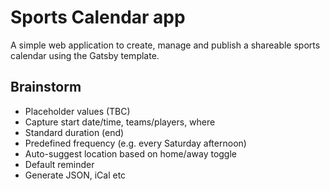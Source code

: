 # Sports Calendar app

A simple web application to create, manage and publish a shareable sports calendar using the Gatsby template.

## Brainstorm

- Placeholder values (TBC)
- Capture start date/time, teams/players, where
- Standard duration (end)
- Predefined frequency (e.g. every Saturday afternoon)
- Auto-suggest location based on home/away toggle
- Default reminder
- Generate JSON, iCal etc
